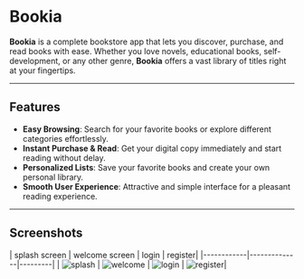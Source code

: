 # Bookia

**Bookia** is a complete bookstore app that lets you discover, purchase, and read books with ease. Whether you love novels, educational books, self-development, or any other genre, **Bookia** offers a vast library of titles right at your fingertips.

---

## Features

- **Easy Browsing**: Search for your favorite books or explore different categories effortlessly.
- **Instant Purchase & Read**: Get your digital copy immediately and start reading without delay.
- **Personalized Lists**: Save your favorite books and create your own personal library.
- **Smooth User Experience**: Attractive and simple interface for a pleasant reading experience.

---

## Screenshots

| splash screen | welcome screen | login | register|
|------------|--------------|---------|
| ![splash](assets/images/image_splash.png) | ![welcome](assets/images/image_welcome.png) | ![login](assets/images/image_login.png) | ![register](assets/images/image_register.png)|
